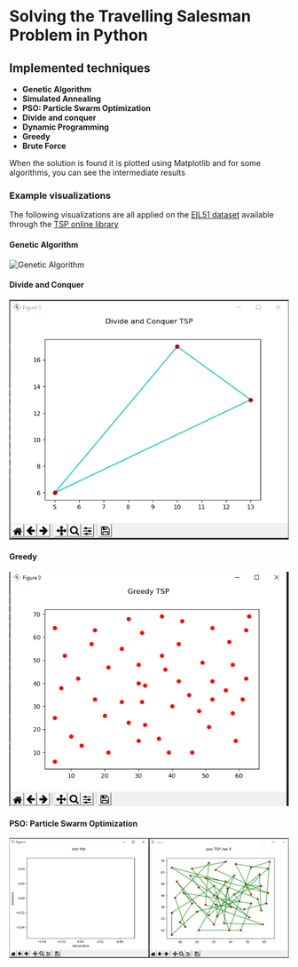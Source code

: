 Solving the Travelling Salesman Problem in Python 
===================
## Implemented techniques
* __Genetic Algorithm__
* __Simulated Annealing__
* __PSO: Particle Swarm Optimization__
* __Divide and conquer__
* __Dynamic Programming__
* __Greedy__
* __Brute Force__

When the solution is found it is plotted using Matplotlib and for some algorithms, you can see the intermediate results  

### Example visualizations
The following visualizations are all applied on the [EIL51 dataset](http://elib.zib.de/pub/mp-testdata/tsp/tsplib/tsp/eil101.tsp)
available through the [TSP online library](http://elib.zib.de/pub/mp-testdata/tsp/tsplib/tsplib.html)
#### Genetic Algorithm
![Genetic Algorithm]([doc/images/genetic51_2.gif](https://github.com/mrdetective007/TSP_Analyser/raw/main/doc/images/genetic51_2.gif) "Genetic Algorithm")
#### Divide and Conquer
![Divide and Conquer](doc/images/divide_and_conquer_51.gif "Divide and Conquer")
#### Greedy
![Greedy](doc/images/greedy_51.gif "Greedy")
#### PSO: Particle Swarm Optimization
![Particle Swarm Optimization](doc/images/pso_51.gif "Particle Swarm Optimization")
